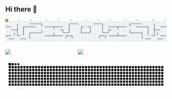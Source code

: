 ## Hi there 👋

<picture>
  <source media="(prefers-color-scheme: dark)" srcset="https://raw.githubusercontent.com/Karthik-Ramkumar/Karthik-Ramkumar/output/pacman-contribution-graph-dark.svg">
  <source media="(prefers-color-scheme: light)" srcset="https://raw.githubusercontent.com/Karthik-Ramkumar/Karthik-Ramkumar/output/pacman-contribution-graph.svg">
  <img alt="pacman contribution graph" src="https://raw.githubusercontent.com/Karthik-Ramkumar/Karthik-Ramkumar/output/pacman-contribution-graph.svg">
</picture>

<img align="left" width="45%" src="https://github-readme-stats.vercel.app/api?username=Karthik-Ramkumar/Karthik-Ramkumar&show_icons=true&theme=merko"></img>

<img width="47%" src="https://github-readme-stats.vercel.app/api/top-langs/?username=Karthik-Ramkumar/Karthik-Ramkumar&layout=compact&theme=merko"></img>


<picture>
  <source media="(prefers-color-scheme: dark)" srcset="https://raw.githubusercontent.com/Karthik-Ramkumar/Karthik-Ramkumar/refs/heads/output/github-snake-dark.svg">
  <source media="(prefers-color-scheme: light)" srcset="https://raw.githubusercontent.com/Karthik-Ramkumar/Karthik-Ramkumar/refs/heads/output/github-snake.svg">
  <img alt="pacman contribution graph" src="https://raw.githubusercontent.com/Karthik-Ramkumar/Karthik-Ramkumar/refs/heads/output/github-snake.svg">
</picture>
